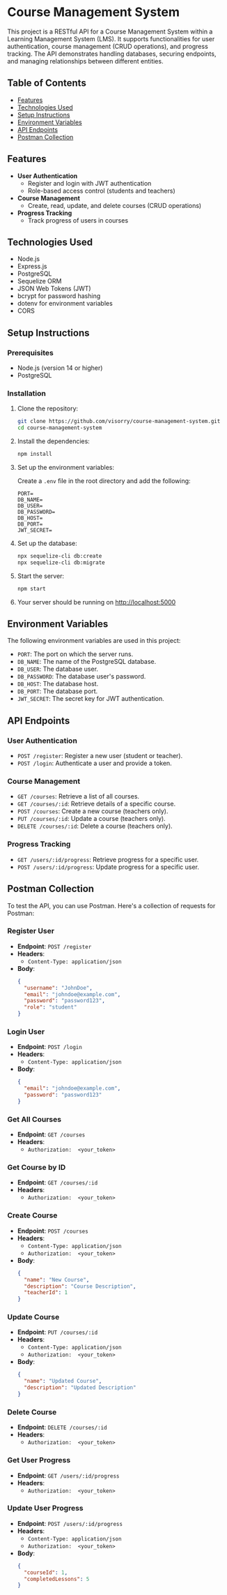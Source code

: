 # Course Management System

This project is a RESTful API for a Course Management System within a Learning Management System (LMS). It supports functionalities for user authentication, course management (CRUD operations), and progress tracking. The API demonstrates handling databases, securing endpoints, and managing relationships between different entities.

## Table of Contents

- [Features](#features)
- [Technologies Used](#technologies-used)
- [Setup Instructions](#setup-instructions)
- [Environment Variables](#environment-variables)
- [API Endpoints](#api-endpoints)
- [Postman Collection](#postman-collection)

## Features

- **User Authentication**
  - Register and login with JWT authentication
  - Role-based access control (students and teachers)
- **Course Management**
  - Create, read, update, and delete courses (CRUD operations)
- **Progress Tracking**
  - Track progress of users in courses

## Technologies Used

- Node.js
- Express.js
- PostgreSQL
- Sequelize ORM
- JSON Web Tokens (JWT)
- bcrypt for password hashing
- dotenv for environment variables
- CORS

## Setup Instructions

### Prerequisites

- Node.js (version 14 or higher)
- PostgreSQL

### Installation

1. Clone the repository:

   ```bash
   git clone https://github.com/visorry/course-management-system.git
   cd course-management-system
   ```

2. Install the dependencies:

   ```bash
   npm install
   ```

3. Set up the environment variables:

   Create a `.env` file in the root directory and add the following:

   ```env
   PORT=
   DB_NAME=
   DB_USER=
   DB_PASSWORD=
   DB_HOST=
   DB_PORT=
   JWT_SECRET=
   ```

4. Set up the database:

   ```bash
   npx sequelize-cli db:create
   npx sequelize-cli db:migrate
   ```

5. Start the server:

   ```bash
   npm start
   ```

6. Your server should be running on [http://localhost:5000](http://localhost:5000)

## Environment Variables

The following environment variables are used in this project:

- `PORT`: The port on which the server runs.
- `DB_NAME`: The name of the PostgreSQL database.
- `DB_USER`: The database user.
- `DB_PASSWORD`: The database user's password.
- `DB_HOST`: The database host.
- `DB_PORT`: The database port.
- `JWT_SECRET`: The secret key for JWT authentication.

## API Endpoints

### User Authentication

- `POST /register`: Register a new user (student or teacher).
- `POST /login`: Authenticate a user and provide a token.

### Course Management

- `GET /courses`: Retrieve a list of all courses.
- `GET /courses/:id`: Retrieve details of a specific course.
- `POST /courses`: Create a new course (teachers only).
- `PUT /courses/:id`: Update a course (teachers only).
- `DELETE /courses/:id`: Delete a course (teachers only).

### Progress Tracking

- `GET /users/:id/progress`: Retrieve progress for a specific user.
- `POST /users/:id/progress`: Update progress for a specific user.

## Postman Collection

To test the API, you can use Postman. Here's a collection of requests for Postman:

### Register User

- **Endpoint**: `POST /register`
- **Headers**: 
  - `Content-Type: application/json`
- **Body**:
  ```json
  {
    "username": "JohnDoe",
    "email": "johndoe@example.com",
    "password": "password123",
    "role": "student"
  }
  ```

### Login User

- **Endpoint**: `POST /login`
- **Headers**: 
  - `Content-Type: application/json`
- **Body**:
  ```json
  {
    "email": "johndoe@example.com",
    "password": "password123"
  }
  ```

### Get All Courses

- **Endpoint**: `GET /courses`
- **Headers**: 
  - `Authorization:  <your_token>`

### Get Course by ID

- **Endpoint**: `GET /courses/:id`
- **Headers**: 
  - `Authorization:  <your_token>`

### Create Course

- **Endpoint**: `POST /courses`
- **Headers**: 
  - `Content-Type: application/json`
  - `Authorization:  <your_token>`
- **Body**:
  ```json
  {
    "name": "New Course",
    "description": "Course Description",
    "teacherId": 1
  }
  ```

### Update Course

- **Endpoint**: `PUT /courses/:id`
- **Headers**: 
  - `Content-Type: application/json`
  - `Authorization:  <your_token>`
- **Body**:
  ```json
  {
    "name": "Updated Course",
    "description": "Updated Description"
  }
  ```

### Delete Course

- **Endpoint**: `DELETE /courses/:id`
- **Headers**: 
  - `Authorization:  <your_token>`

### Get User Progress

- **Endpoint**: `GET /users/:id/progress`
- **Headers**: 
  - `Authorization:  <your_token>`

### Update User Progress

- **Endpoint**: `POST /users/:id/progress`
- **Headers**: 
  - `Content-Type: application/json`
  - `Authorization:  <your_token>`
- **Body**:
  ```json
  {
    "courseId": 1,
    "completedLessons": 5
  }
  ```
